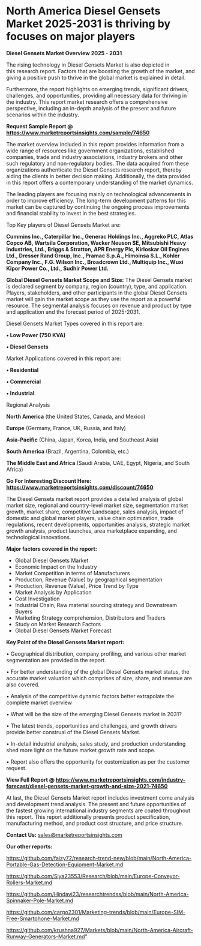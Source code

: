 # North America Diesel Gensets Market 2025-2031 is thriving by focuses on major players

<Strong> Diesel Gensets Market Overview 2025 - 2031</strong>

The rising technology in Diesel Gensets Market is also depicted in this research report. Factors that are boosting the growth of the market, and giving a positive push to thrive in the global market is explained in detail.

Furthermore, the report highlights on emerging trends, significant drivers, challenges, and opportunities, providing all necessary data for thriving in the industry. This report market research offers a comprehensive perspective, including an in-depth analysis of the present and future scenarios within the industry.

<strong>Request Sample Report @ <a href=https://www.marketreportsinsights.com/sample/74650>https://www.marketreportsinsights.com/sample/74650</a></strong>

The market overview included in this report provides information from a wide range of resources like government organizations, established companies, trade and industry associations, industry brokers and other such regulatory and non-regulatory bodies. The data acquired from these organizations authenticate the Diesel Gensets research report, thereby aiding the clients in better decision making. Additionally, the data provided in this report offers a contemporary understanding of the market dynamics.

The leading players are focusing mainly on technological advancements in order to improve efficiency. The long-term development patterns for this market can be captured by continuing the ongoing process improvements and financial stability to invest in the best strategies.

Top Key players of Diesel Gensets Market are:

<strong>Cummins Inc., Caterpillar Inc., Generac Holdings Inc., Aggreko PLC, Atlas Copco AB, Wartsila Corporation, Wacker Neuson SE, Mitsubishi Heavy Industries, Ltd., Briggs & Stratton, APR Energy Plc, Kirloskar Oil Engines Ltd., Dresser Rand Group, Inc., Pramac S.p.A., Himoinsa S.L., Kohler Company Inc., F.G. Wilson Inc., Broadcrown Ltd., Multiquip Inc., Wuxi Kipor Power Co., Ltd., Sudhir Power Ltd.</strong>

<strong><b>Global Diesel Gensets Market Scope and Size:</b></strong>
The Diesel Gensets market is declared segment by company, region (country), type, and application. Players, stakeholders, and other participants in the global Diesel Gensets market will gain the market scope as they use the report as a powerful resource. The segmental analysis focuses on revenue and product by type and application and the forecast period of 2025-2031.

Diesel Gensets Market Types covered in this report are:

<strong>• Low Power (750 KVA)

• Diesel Gensets</strong>

Market Applications covered in this report are:

<strong>• Residential

• Commercial

• Industrial</strong> 

Regional Analysis

<strong>North America</strong> (the United States, Canada, and Mexico)

<strong>Europe</strong> (Germany, France, UK, Russia, and Italy)

<strong>Asia-Pacific</strong> (China, Japan, Korea, India, and Southeast Asia)

<strong>South America</strong> (Brazil, Argentina, Colombia, etc.)

<strong>The Middle East and Africa</strong> (Saudi Arabia, UAE, Egypt, Nigeria, and South Africa)

<strong>Go For Interesting Discount Here: <a href=https://www.marketreportsinsights.com/discount/74650>https://www.marketreportsinsights.com/discount/74650</a></strong>

The Diesel Gensets market report provides a detailed analysis of global market size, regional and country-level market size, segmentation market growth, market share, competitive Landscape, sales analysis, impact of domestic and global market players, value chain optimization, trade regulations, recent developments, opportunities analysis, strategic market growth analysis, product launches, area marketplace expanding, and technological innovations.

<strong><b>Major factors covered in the report:</b></strong>
<ul>
  <li>Global Diesel Gensets Market </li>
  <li>Economic Impact on the Industry</li>
  <li>Market Competition in terms of Manufacturers</li>
  <li>Production, Revenue (Value) by geographical segmentation</li>
  <li>Production, Revenue (Value), Price Trend by Type</li>
  <li>Market Analysis by Application</li>
  <li>Cost Investigation</li>
  <li>Industrial Chain, Raw material sourcing strategy and Downstream Buyers</li>
  <li>Marketing Strategy comprehension, Distributors and Traders</li>
  <li>Study on Market Research Factors</li>
  <li>Global Diesel Gensets Market Forecast</li>
</ul>

<strong><b>Key Point of the Diesel Gensets Market report:</b></strong>

• Geographical distribution, company profiling, and various other market segmentation are provided in the report.

• For better understanding of the global Diesel Gensets market status, the accurate market valuation which comprises of size, share, and revenue are also covered.

• Analysis of the competitive dynamic factors better extrapolate the complete market overview

• What will be the size of the emerging Diesel Gensets market in 2031?

• The latest trends, opportunities and challenges, and growth drivers provide better construal of the Diesel Gensets Market.

• In-detail industrial analysis, sales study, and production understanding shed more light on the future market growth rate and scope.

• Report also offers the opportunity for customization as per the customer request.

<strong><b>View Full Report @ <a href=https://www.marketreportsinsights.com/industry-forecast/diesel-gensets-market-growth-and-size-2021-74650>https://www.marketreportsinsights.com/industry-forecast/diesel-gensets-market-growth-and-size-2021-74650</a></b></strong>


At last, the Diesel Gensets Market report includes investment come analysis and development trend analysis. The present and future opportunities of the fastest growing international industry segments are coated throughout this report. This report additionally presents product specification, manufacturing method, and product cost structure, and price structure.

<strong>Contact Us:</strong>
sales@marketreportsinsights.com

<strong>Our other reports:</strong>

<a href=https://github.com/faizy72/research-trend-new/blob/main/North-America-Portable-Gas-Detection-Equipment-Market.md>https://github.com/faizy72/research-trend-new/blob/main/North-America-Portable-Gas-Detection-Equipment-Market.md</a>

<a href=https://github.com/Siya23553/Research/blob/main/Europe-Conveyor-Rollers-Market.md>https://github.com/Siya23553/Research/blob/main/Europe-Conveyor-Rollers-Market.md</a>

<a href=https://github.com/Hindavi23/researchtrendss/blob/main/North-America-Spinnaker-Pole-Market.md>https://github.com/Hindavi23/researchtrendss/blob/main/North-America-Spinnaker-Pole-Market.md</a>

<a href=https://github.com/cargo2301/Marketing-trends/blob/main/Europe-SIM-Free-Smartphone-Market.md>https://github.com/cargo2301/Marketing-trends/blob/main/Europe-SIM-Free-Smartphone-Market.md</a>

<a href=https://github.com/krushna927/Markets/blob/main/North-America-Aircraft-Runway-Generators-Market.md>https://github.com/krushna927/Markets/blob/main/North-America-Aircraft-Runway-Generators-Market.md</a>"
